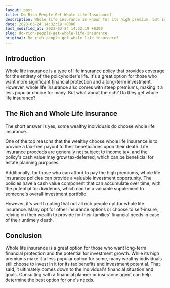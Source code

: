 ```yaml
---
layout: post
title: Do Rich People Get Whole Life Insurance?
description: Whole life insurance is known for its high premium, but is it a popular option among the rich? Read on to find out.
date: 2023-03-24 14:32:19 +0300
last_modified_at: 2023-03-24 14:32:19 +0300
slug: do-rich-people-get-whole-life-insurance
original: Do rich people get whole life insurance?
---
```

## Introduction

Whole life insurance is a type of life insurance policy that provides coverage for the entirety of the policyholder's life. It's a great option for those who want more significant financial protection and a long-term investment. However, whole life insurance also comes with steep premiums, making it a less popular choice for many. But what about the rich? Do they get whole life insurance? 

## The Rich and Whole Life Insurance

The short answer is yes, some wealthy individuals do choose whole life insurance. 

One of the top reasons that the wealthy choose whole life insurance is to provide a tax-free payout to their beneficiaries upon their death. Life insurance proceeds are generally not subject to income tax, and the policy's cash value may grow tax-deferred, which can be beneficial for estate planning purposes.

Additionally, for those who can afford to pay the high premiums, whole life insurance policies can provide a valuable investment opportunity. The policies have a cash value component that can accumulate over time, with the potential for dividends, which can be a valuable supplement to someone's overall investment portfolio.

However, it's worth noting that not all rich people opt for whole life insurance. Many opt for other insurance options or choose to self-insure, relying on their wealth to provide for their families' financial needs in case of their untimely death.

## Conclusion

Whole life insurance is a great option for those who want long-term financial protection and the potential for investment growth. While its high premiums make it a less popular option for some, many wealthy individuals still choose to invest in it for its tax benefits and investment potential. That said, it ultimately comes down to the individual's financial situation and goals. Consulting with a financial planner or insurance agent can help determine the best option for one's needs.